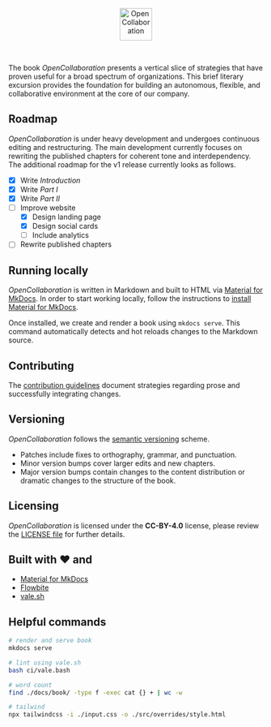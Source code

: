 <p align="center">
  <a href="https://www.engineering-collaboration.io/">
    <img src="https://www.engineering-collaboration.io/assets/logo.png" width="64" alt="OpenCollaboration">
  </a>
</p>
<br>

The book *OpenCollaboration* presents a vertical slice of strategies that have proven useful for a broad spectrum of organizations. This brief literary excursion provides the foundation for building an autonomous, flexible, and collaborative environment at the core of our company.

## Roadmap

*OpenCollaboration* is under heavy development and undergoes continuous editing and restructuring. The main development currently focuses on rewriting the published chapters for coherent tone and interdependency. The additional roadmap for the v1 release currently looks as follows.

- [x] Write *Introduction*
- [x] Write *Part I*
- [x] Write *Part II*
- [ ] Improve website
  - [x] Design landing page
  - [x] Design social cards
  - [ ] Include analytics
- [ ] Rewrite published chapters

## Running locally

*OpenCollaboration* is written in Markdown and built to HTML via [Material for MkDocs](https://squidfunk.github.io/mkdocs-material/). In order to start working locally, follow the instructions to [install Material for MkDocs](https://squidfunk.github.io/mkdocs-material/getting-started/).

Once installed, we create and render a book using `mkdocs serve`. This command automatically detects and hot reloads changes to the Markdown source.

## Contributing

The [contribution guidelines](CONTRIBUTING.md) document strategies regarding prose and successfully integrating changes.

## Versioning

*OpenCollaboration* follows the [semantic versioning](http://semver.org/) scheme.

- Patches include fixes to orthography, grammar, and punctuation.
- Minor version bumps cover larger edits and new chapters.
- Major version bumps contain changes to the content distribution or dramatic changes to the structure of the book.

## Licensing

*OpenCollaboration* is licensed under the **CC-BY-4.0** license, please review the [LICENSE file](LICENSE) for further details.

## Built with ❤️ and

- [Material for MkDocs](https://squidfunk.github.io/mkdocs-material/)
- [Flowbite](https://flowbite.com/)
- [vale.sh](https://vale.sh/)

## Helpful commands

```bash
# render and serve book
mkdocs serve

# lint using vale.sh
bash ci/vale.bash

# word count
find ./docs/book/ -type f -exec cat {} + | wc -w

# tailwind
npx tailwindcss -i ./input.css -o ./src/overrides/style.html
```
